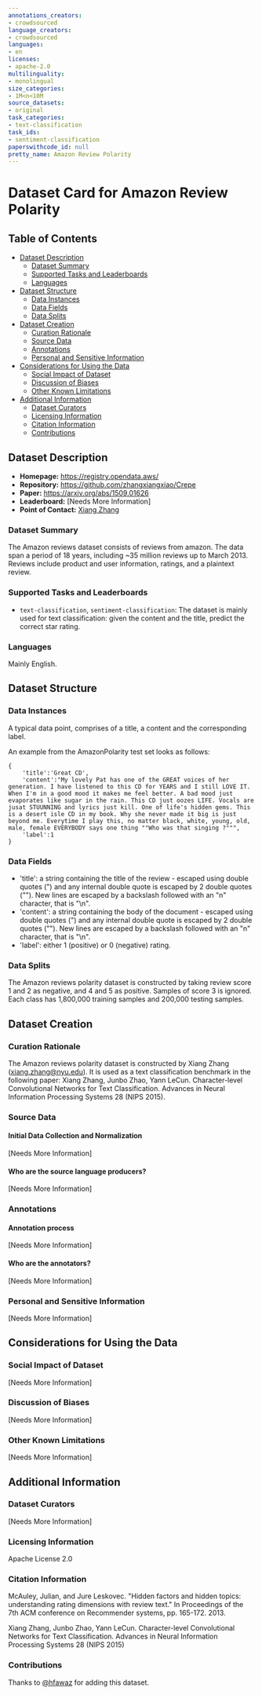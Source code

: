 ```yaml
---
annotations_creators:
- crowdsourced
language_creators:
- crowdsourced
languages:
- en
licenses:
- apache-2.0
multilinguality:
- monolingual
size_categories:
- 1M<n<10M
source_datasets:
- original
task_categories:
- text-classification
task_ids:
- sentiment-classification
paperswithcode_id: null
pretty_name: Amazon Review Polarity
---
```


# Dataset Card for Amazon Review Polarity

## Table of Contents
- [Dataset Description](#dataset-description)
  - [Dataset Summary](#dataset-summary)
  - [Supported Tasks and Leaderboards](#supported-tasks-and-leaderboards)
  - [Languages](#languages)
- [Dataset Structure](#dataset-structure)
  - [Data Instances](#data-instances)
  - [Data Fields](#data-fields)
  - [Data Splits](#data-splits)
- [Dataset Creation](#dataset-creation)
  - [Curation Rationale](#curation-rationale)
  - [Source Data](#source-data)
  - [Annotations](#annotations)
  - [Personal and Sensitive Information](#personal-and-sensitive-information)
- [Considerations for Using the Data](#considerations-for-using-the-data)
  - [Social Impact of Dataset](#social-impact-of-dataset)
  - [Discussion of Biases](#discussion-of-biases)
  - [Other Known Limitations](#other-known-limitations)
- [Additional Information](#additional-information)
  - [Dataset Curators](#dataset-curators)
  - [Licensing Information](#licensing-information)
  - [Citation Information](#citation-information)
  - [Contributions](#contributions)

## Dataset Description

- **Homepage:** https://registry.opendata.aws/
- **Repository:** https://github.com/zhangxiangxiao/Crepe
- **Paper:** https://arxiv.org/abs/1509.01626
- **Leaderboard:** [Needs More Information]
- **Point of Contact:** [Xiang Zhang](mailto:xiang.zhang@nyu.edu)

### Dataset Summary

The Amazon reviews dataset consists of reviews from amazon.
The data span a period of 18 years, including ~35 million reviews up to March 2013.
Reviews include product and user information, ratings, and a plaintext review.

### Supported Tasks and Leaderboards

- `text-classification`, `sentiment-classification`: The dataset is mainly used for text classification: given the content and the title, predict the correct star rating. 

### Languages

Mainly English.

## Dataset Structure

### Data Instances

A typical data point, comprises of a title, a content and the corresponding label. 

An example from the AmazonPolarity test set looks as follows:

```
{
    'title':'Great CD',
    'content':"My lovely Pat has one of the GREAT voices of her generation. I have listened to this CD for YEARS and I still LOVE IT. When I'm in a good mood it makes me feel better. A bad mood just evaporates like sugar in the rain. This CD just oozes LIFE. Vocals are jusat STUUNNING and lyrics just kill. One of life's hidden gems. This is a desert isle CD in my book. Why she never made it big is just beyond me. Everytime I play this, no matter black, white, young, old, male, female EVERYBODY says one thing ""Who was that singing ?""",
    'label':1
}
```

### Data Fields

- 'title': a string containing the title of the review - escaped using double quotes (") and any internal double quote is escaped by 2 double quotes (""). New lines are escaped by a backslash followed with an "n" character, that is "\n".
- 'content': a string containing the body of the document - escaped using double quotes (") and any internal double quote is escaped by 2 double quotes (""). New lines are escaped by a backslash followed with an "n" character, that is "\n".
- 'label': either 1 (positive) or 0 (negative) rating.

### Data Splits

The Amazon reviews polarity dataset is constructed by taking review score 1 and 2 as negative, and 4 and 5 as positive. Samples of score 3 is ignored. Each class has 1,800,000 training samples and 200,000 testing samples.

## Dataset Creation

### Curation Rationale

The Amazon reviews polarity dataset is constructed by Xiang Zhang (xiang.zhang@nyu.edu). It is used as a text classification benchmark in the following paper: Xiang Zhang, Junbo Zhao, Yann LeCun. Character-level Convolutional Networks for Text Classification. Advances in Neural Information Processing Systems 28 (NIPS 2015).

### Source Data

#### Initial Data Collection and Normalization

[Needs More Information]

#### Who are the source language producers?

[Needs More Information]

### Annotations

#### Annotation process

[Needs More Information]

#### Who are the annotators?

[Needs More Information]

### Personal and Sensitive Information

[Needs More Information]

## Considerations for Using the Data

### Social Impact of Dataset

[Needs More Information]

### Discussion of Biases

[Needs More Information]

### Other Known Limitations

[Needs More Information]

## Additional Information

### Dataset Curators

[Needs More Information]

### Licensing Information

Apache License 2.0

### Citation Information

McAuley, Julian, and Jure Leskovec. "Hidden factors and hidden topics: understanding rating dimensions with review text." In Proceedings of the 7th ACM conference on Recommender systems, pp. 165-172. 2013.

Xiang Zhang, Junbo Zhao, Yann LeCun. Character-level Convolutional Networks for Text Classification. Advances in Neural Information Processing Systems 28 (NIPS 2015)

### Contributions

Thanks to [@hfawaz](https://github.com/hfawaz) for adding this dataset.